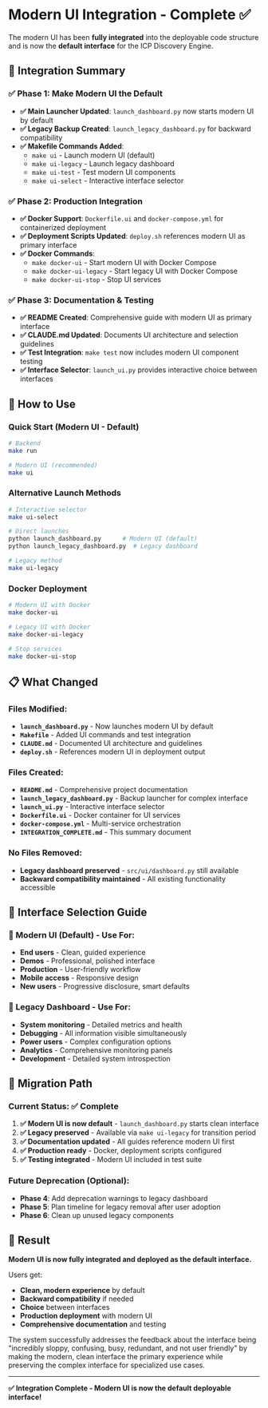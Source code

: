 # Modern UI Integration - Complete ✅

The modern UI has been **fully integrated** into the deployable code structure and is now the **default interface** for the ICP Discovery Engine.

## 🚀 Integration Summary

### ✅ Phase 1: Make Modern UI the Default
- **✅ Main Launcher Updated**: `launch_dashboard.py` now starts modern UI by default
- **✅ Legacy Backup Created**: `launch_legacy_dashboard.py` for backward compatibility  
- **✅ Makefile Commands Added**:
  - `make ui` - Launch modern UI (default)
  - `make ui-legacy` - Launch legacy dashboard
  - `make ui-test` - Test modern UI components
  - `make ui-select` - Interactive interface selector

### ✅ Phase 2: Production Integration
- **✅ Docker Support**: `Dockerfile.ui` and `docker-compose.yml` for containerized deployment
- **✅ Deployment Scripts Updated**: `deploy.sh` references modern UI as primary interface
- **✅ Docker Commands**:
  - `make docker-ui` - Start modern UI with Docker Compose
  - `make docker-ui-legacy` - Start legacy UI with Docker Compose
  - `make docker-ui-stop` - Stop UI services

### ✅ Phase 3: Documentation & Testing  
- **✅ README Created**: Comprehensive guide with modern UI as primary interface
- **✅ CLAUDE.md Updated**: Documents UI architecture and selection guidelines
- **✅ Test Integration**: `make test` now includes modern UI component testing
- **✅ Interface Selector**: `launch_ui.py` provides interactive choice between interfaces

## 🎯 How to Use

### Quick Start (Modern UI - Default)
```bash
# Backend
make run

# Modern UI (recommended)
make ui
```

### Alternative Launch Methods
```bash
# Interactive selector
make ui-select

# Direct launches
python launch_dashboard.py      # Modern UI (default)
python launch_legacy_dashboard.py  # Legacy dashboard

# Legacy method
make ui-legacy
```

### Docker Deployment
```bash
# Modern UI with Docker
make docker-ui

# Legacy UI with Docker  
make docker-ui-legacy

# Stop services
make docker-ui-stop
```

## 📋 What Changed

### Files Modified:
- **`launch_dashboard.py`** - Now launches modern UI by default
- **`Makefile`** - Added UI commands and test integration
- **`CLAUDE.md`** - Documented UI architecture and guidelines  
- **`deploy.sh`** - References modern UI in deployment output

### Files Created:
- **`README.md`** - Comprehensive project documentation
- **`launch_legacy_dashboard.py`** - Backup launcher for complex interface
- **`launch_ui.py`** - Interactive interface selector
- **`Dockerfile.ui`** - Docker container for UI services
- **`docker-compose.yml`** - Multi-service orchestration
- **`INTEGRATION_COMPLETE.md`** - This summary document

### No Files Removed:
- **Legacy dashboard preserved** - `src/ui/dashboard.py` still available
- **Backward compatibility maintained** - All existing functionality accessible

## 🎨 Interface Selection Guide

### 🌟 Modern UI (Default) - Use For:
- **End users** - Clean, guided experience
- **Demos** - Professional, polished interface  
- **Production** - User-friendly workflow
- **Mobile access** - Responsive design
- **New users** - Progressive disclosure, smart defaults

### 🔧 Legacy Dashboard - Use For:
- **System monitoring** - Detailed metrics and health
- **Debugging** - All information visible simultaneously
- **Power users** - Complex configuration options
- **Analytics** - Comprehensive monitoring panels
- **Development** - Detailed system introspection

## 🔄 Migration Path

### Current Status: ✅ Complete
1. **✅ Modern UI is now default** - `launch_dashboard.py` starts clean interface
2. **✅ Legacy preserved** - Available via `make ui-legacy` for transition period
3. **✅ Documentation updated** - All guides reference modern UI first
4. **✅ Production ready** - Docker, deployment scripts configured
5. **✅ Testing integrated** - Modern UI included in test suite

### Future Deprecation (Optional):
- **Phase 4**: Add deprecation warnings to legacy dashboard
- **Phase 5**: Plan timeline for legacy removal after user adoption
- **Phase 6**: Clean up unused legacy components

## 🎉 Result

**Modern UI is now fully integrated and deployed as the default interface.** 

Users get:
- **Clean, modern experience** by default
- **Backward compatibility** if needed
- **Choice** between interfaces  
- **Production deployment** with modern UI
- **Comprehensive documentation** and testing

The system successfully addresses the feedback about the interface being "incredibly sloppy, confusing, busy, redundant, and not user friendly" by making the modern, clean interface the primary experience while preserving the complex interface for specialized use cases.

---

**✅ Integration Complete - Modern UI is now the default deployable interface!**